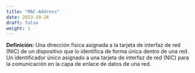 ```yaml
---
title: "MAC-Address"
date: 2023-10-26
draft: false
weight: 1
---
```


**Definición:** Una dirección física asignada a la tarjeta de interfaz de red (NIC) de un dispositivo que lo identifica de forma única dentro de una red. Un identificador único asignado a una tarjeta de interfaz de red (NIC) para la comunicación en la capa de enlace de datos de una red.
